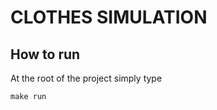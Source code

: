 # CLOTHES SIMULATION

## How to run 
At the root of the project simply type

````shell
make run
````